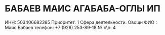 # БАБАЕВ МАИС АГАБАБА-ОГЛЫ ИП

ИНН: 503406682385
Приоритет: 1
Сфера деятельности: Овощи
ФИО : Маис Бабаев
телефон: +7 (926) 253-89-18
№ п\п: 4